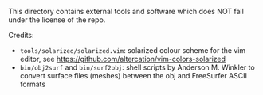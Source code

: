 This directory contains external tools and software which does NOT fall under the license of the repo.

Credits:
* `tools/solarized/solarized.vim`: solarized colour scheme for the vim editor, see https://github.com/altercation/vim-colors-solarized
* `bin/obj2surf` and `bin/surf2obj`: shell scripts by Anderson M. Winkler to convert surface files (meshes) between the obj and FreeSurfer ASCII formats
